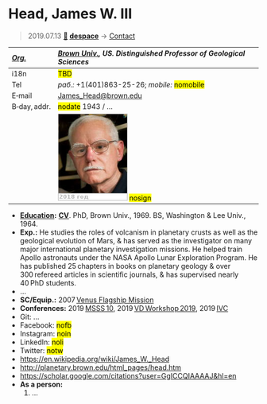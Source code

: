 # Head, James W. Ⅲ
> 2019.07.13 **[🚀](../index/index.md) [despace](index.md)** → [Contact](contact.md)

|*[Org.](contact.md)*|*[Brown Univ.](brown_univ.md), US. Distinguished Professor of Geological Sciences*|
|:--|:--|
|i18n|<mark>TBD</mark>|
|Tel|*раб.:* +1(401)863-25-26; *mobile:* <mark>nomobile</mark>|
|E‑mail|<James_Head@brown.edu>|
|B‑day, addr.|<mark>nodate</mark> 1943 / …|
||[![](f/contact/h/head1_photo_thumb.jpg)](f/contact/h/head1_photo.jpg) <mark>nosign</mark>|

   - **[Education](edu.md):** **[CV](f/contact/h/head1_cv.pdf)**. PhD, Brown Univ., 1969. BS, Washington & Lee Univ., 1964.
   - **Exp.:** He studies the roles of volcanism in planetary crusts as well as the geological evolution of Mars, & has served as the investigator on many major international planetary investigation missions. He helped train Apollo astronauts under the NASA Apollo Lunar Exploration Program. He has published 25 chapters in books on planetary geology & over 300 refereed articles in scientific journals, & has supervised nearly 40 PhD students.
   - …
   - **SC/Equip.:** 2007 [Venus Flagship Mission](venus_flagship_mission.md)
   - **Conferences:** 2019 [MSSS 10](msss_10.md), 2019 [VD Workshop 2019](vdws2019.md), 2019 [IVC](ivc_2019.md)
   - Git: …
   - Facebook: <mark>nofb</mark>
   - Instagram: <mark>noin</mark>
   - LinkedIn: <mark>noli</mark>
   - Twitter: <mark>notw</mark>
   - <https://en.wikipedia.org/wiki/James_W._Head>
   - <http://planetary.brown.edu/html_pages/head.htm>
   - <https://scholar.google.com/citations?user=GgICCQIAAAAJ&hl=en>
   - **As a person:**
      1. …
